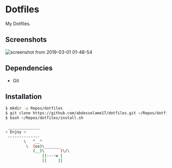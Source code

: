 # Dotfiles

My Dotfiles.

## Screenshots
![screenshot from 2019-03-01 01-48-54](https://user-images.githubusercontent.com/30450467/53608765-52c85400-3bc4-11e9-82f2-7e51b46a813f.png)

## Dependencies 
* Git

## Installation

```sh
$ mkdir -p Repos/dotfiles
$ git clone https://github.com/abdesselame17/dotfiles.git ~/Repos/dotfiles
$ bash ~/Repos/dotfiles/install.sh
```

```sh
 ______________
< Enjoy >
 --------------
        \   ^__^
         \  (oo)\_______
            (__)\       )\/\
                ||----w |
                ||     ||
```
